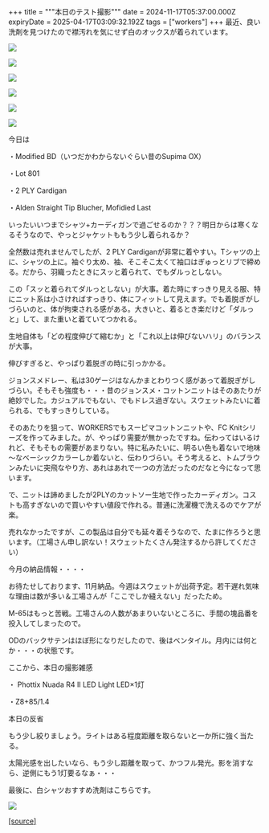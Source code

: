 +++
title = """本日のテスト撮影"""
date = 2024-11-17T05:37:00.000Z
expiryDate = 2025-04-17T03:09:32.192Z
tags = ["workers"]
+++
最近、良い洗剤を見つけたので襟汚れを気にせず白のオックスが着られています。

[![](https://blogger.googleusercontent.com/img/b/R29vZ2xl/AVvXsEhSrd96ZV4yH5uk8CXRItOJjotGKJ_P681Wz-XTHCPXL_10XkiDNd51b8513j9_wHeE51hVBb_5jvXzsjCLC1bozrtAojLojSo4XnJ7WZkXROI-do9SBFPPcviD0KmylSYV61bAmHBGiyOpmY18dSfz0Fu5Q6sNSm9Z2BOmlicHiLZHP_7OR0fKTQB-s2U/s320/DSC_4953.jpg)](https://blogger.googleusercontent.com/img/b/R29vZ2xl/AVvXsEhSrd96ZV4yH5uk8CXRItOJjotGKJ_P681Wz-XTHCPXL_10XkiDNd51b8513j9_wHeE51hVBb_5jvXzsjCLC1bozrtAojLojSo4XnJ7WZkXROI-do9SBFPPcviD0KmylSYV61bAmHBGiyOpmY18dSfz0Fu5Q6sNSm9Z2BOmlicHiLZHP_7OR0fKTQB-s2U/s1350/DSC_4953.jpg)

  

[![](https://blogger.googleusercontent.com/img/b/R29vZ2xl/AVvXsEi2vMJizSIlzf462zbBMDxSPpt7YLFRtotNLnpwm-7hqaMzbs2bDh0i2Igcf-l6TGJdB1DstMITYBYPzcnjAUf658fpS1zWs5NTM95_c7rW1D-n1RiGhxRxesRrkLCuHpvvhOhFoXneCmSz9n6rVoNlRs9RVke7AHw9DcOZ-l3SxYS7FKvpZI4C1_d9_F4/s320/DSC_4955.jpg)](https://blogger.googleusercontent.com/img/b/R29vZ2xl/AVvXsEi2vMJizSIlzf462zbBMDxSPpt7YLFRtotNLnpwm-7hqaMzbs2bDh0i2Igcf-l6TGJdB1DstMITYBYPzcnjAUf658fpS1zWs5NTM95_c7rW1D-n1RiGhxRxesRrkLCuHpvvhOhFoXneCmSz9n6rVoNlRs9RVke7AHw9DcOZ-l3SxYS7FKvpZI4C1_d9_F4/s1350/DSC_4955.jpg)

  

[![](https://blogger.googleusercontent.com/img/b/R29vZ2xl/AVvXsEhuD21whUCipeGb7XKrjLbDqjLwD1ajORs8dTea3nbhwzr85qlHGVRfTp2HZg_4TCv90JqMWFDbjxuiEA873FhSUE3pN-rUI8hjheW9pSm8sNlDy2kKNL2VFt3rP7MI8wABEe8qmGrLRVskAHFditdxU56BBuStIX2dw1mcViL9IH8TSIPTicYb2F9Bh_M/s320/DSC_4958.jpg)](https://blogger.googleusercontent.com/img/b/R29vZ2xl/AVvXsEhuD21whUCipeGb7XKrjLbDqjLwD1ajORs8dTea3nbhwzr85qlHGVRfTp2HZg_4TCv90JqMWFDbjxuiEA873FhSUE3pN-rUI8hjheW9pSm8sNlDy2kKNL2VFt3rP7MI8wABEe8qmGrLRVskAHFditdxU56BBuStIX2dw1mcViL9IH8TSIPTicYb2F9Bh_M/s1350/DSC_4958.jpg)

  

[![](https://blogger.googleusercontent.com/img/b/R29vZ2xl/AVvXsEhEXoQLyY7g94VHVcNSCTGeu42q6eyH2vOxCvAs4GjgLmo9CAoE6s_g_KZCvx-JzRHYz2OYsrplOXGwUSmP3rO1daiqrFzjWDSNxN2MFXyJMFXc_EdoWqyenJ7HtljE834ygcvX0DWe7h67KRX2fslQ-csXn1z_HcrvtnIlSUhSu3P1ly8Fn6STwMqg0OI/s320/DSC_4963.jpg)](https://blogger.googleusercontent.com/img/b/R29vZ2xl/AVvXsEhEXoQLyY7g94VHVcNSCTGeu42q6eyH2vOxCvAs4GjgLmo9CAoE6s_g_KZCvx-JzRHYz2OYsrplOXGwUSmP3rO1daiqrFzjWDSNxN2MFXyJMFXc_EdoWqyenJ7HtljE834ygcvX0DWe7h67KRX2fslQ-csXn1z_HcrvtnIlSUhSu3P1ly8Fn6STwMqg0OI/s1350/DSC_4963.jpg)

  

[![](https://blogger.googleusercontent.com/img/b/R29vZ2xl/AVvXsEiShgovu9WNc8dX4l1ynmVEW3Kg0MV8wow8Jq3CVBnl4Om6HM5VTM_cCy-2SsBsdHQHZrL-M_WotIAhGvgtcF55wS8jqMa2Hqfq-VuwAciZaIcb6ZVsZEmDMC3ib1Jz7S7w5Ns7o6vM_egnuarnMikjJyLVyjjonMVfAQx_crMl2LWzMMRDCHoMnIWbgL8/s320/DSC_4964.jpg)](https://blogger.googleusercontent.com/img/b/R29vZ2xl/AVvXsEiShgovu9WNc8dX4l1ynmVEW3Kg0MV8wow8Jq3CVBnl4Om6HM5VTM_cCy-2SsBsdHQHZrL-M_WotIAhGvgtcF55wS8jqMa2Hqfq-VuwAciZaIcb6ZVsZEmDMC3ib1Jz7S7w5Ns7o6vM_egnuarnMikjJyLVyjjonMVfAQx_crMl2LWzMMRDCHoMnIWbgL8/s1350/DSC_4964.jpg)

  

[![](https://blogger.googleusercontent.com/img/b/R29vZ2xl/AVvXsEgMwD79xmQRFsPaM7RlVMdmHehghS-Ah4-Ore6h8csnpHujfjh9XVHulUNYBrb1OrYISCRjf0iUnxHWbjdY7X66N5kqz9jDXQ6DaDuNirk5YqS3A1hI_tBOw1H1wVl5bTKxdnjvziZAH5RPv21jFwBSKn0lAG0SQxGJZsIoie6dBxp9a4TdY6n9NcA4WPA/s320/DSC_4968.jpg)](https://blogger.googleusercontent.com/img/b/R29vZ2xl/AVvXsEgMwD79xmQRFsPaM7RlVMdmHehghS-Ah4-Ore6h8csnpHujfjh9XVHulUNYBrb1OrYISCRjf0iUnxHWbjdY7X66N5kqz9jDXQ6DaDuNirk5YqS3A1hI_tBOw1H1wVl5bTKxdnjvziZAH5RPv21jFwBSKn0lAG0SQxGJZsIoie6dBxp9a4TdY6n9NcA4WPA/s1350/DSC_4968.jpg)

  

今日は

・Modified BD（いつだかわからないぐらい昔のSupima OX）

・Lot 801

・2 PLY Cardigan

・Alden Straight Tip Blucher, Mofidied Last

  

いったいいつまでシャツ+カーディガンで過ごせるのか？？？明日からは寒くなるそうなので、やっとジャケットももう少し着られるか？

全然数は売れませんでしたが、2 PLY Cardiganが非常に着やすい。Tシャツの上に、シャツの上に。袖ぐり太め、袖、そこそこ太くて袖口はぎゅっとリブで締める。だから、羽織ったときにスッと着られて、でもダルっとしない。

  

この「スッと着られてダルっとしない」が大事。着た時にすっきり見える服、特にニット系は小さければすっきり、体にフィットして見えます。でも着脱ぎがしづらいのと、体が拘束される感がある。大きいと、着るとき楽だけど「ダルっと」して、また重いと着ていてつかれる。

生地自体も「どの程度伸びて縮むか」と「これ以上は伸びないハリ」のバランスが大事。

伸びすぎると、やっぱり着脱ぎの時に引っかかる。

ジョンスメドレー、私は30ゲージはなんかまとわりつく感があって着脱ぎがしづらい。そもそも強度も・・・昔のジョンスメ・コットンニットはそのあたりが絶妙でした。カジュアルでもない、でもドレス過ぎない。スウェットみたいに着られる、でもすっきりしている。

そのあたりを狙って、WORKERSでもスーピマコットンニットや、FC Knitシリーズを作ってみました。が、やっぱり需要が無かったですね。伝わってはいるけれど、そもそもの需要があまりない。特に私みたいに、明るい色も着ないで地味～なベーシックカラーしか着ないと、伝わりづらい。そう考えると、トムブラウンみたいに突飛なやり方、あれはあれで一つの方法だったのだなと今になって思います。

  

で、ニットは諦めましたが2PLYのカットソー生地で作ったカーディガン。コストも高すぎないので買いやすい値段で作れる。普通に洗濯機で洗えるのでケアが楽。

売れなかったですが、この製品は自分でも延々着そうなので、たまに作ろうと思います。（工場さん申し訳ない！スウェットたくさん発注するから許してください）

  

  

今月の納品情報・・・・

お待たせしております、11月納品。今週はスウェットが出荷予定。若干遅れ気味な理由は数が多い＆工場さんが「ここでしか縫えない」だったため。

M-65はもっと苦戦。工場さんの人数があまりいないところに、手間の塊品番を投入してしまったので。

ODのバックサテンはほぼ形になりだしたので、後はベンタイル。月内には何とか・・・の状態です。

  

ここから、本日の撮影雑感

・ Phottix Nuada R4 II LED Light LED×1灯

・Z8+85/1.4

本日の反省

もう少し絞りましょう。ライトはある程度距離を取らないと一か所に強く当たる。

太陽光感を出したいなら、もう少し距離を取って、かつフル発光。影を消すなら、逆側にもう1灯要るなぁ・・・

  

最後に、白シャツおすすめ洗剤はこちらです。

[![](https://blogger.googleusercontent.com/img/b/R29vZ2xl/AVvXsEivwN-SuYiIhqmZE4RPeWlpzaxY6qA4KtaVMElThlKNulBCirLcCSATl7a0CHkq9R7Sb9OmpwSyqi60EdD06u1Xav527_siRzRHnsHksKvsGHI426YcGeu8h5W_UkXEr4kp95EnY7SIDLL0wMYp6mYu0hzjQKDkXkCfSdPRmS-pz9cS6YKghog8auCgN34/s320/100000001004430503_10204.jpg)](https://blogger.googleusercontent.com/img/b/R29vZ2xl/AVvXsEivwN-SuYiIhqmZE4RPeWlpzaxY6qA4KtaVMElThlKNulBCirLcCSATl7a0CHkq9R7Sb9OmpwSyqi60EdD06u1Xav527_siRzRHnsHksKvsGHI426YcGeu8h5W_UkXEr4kp95EnY7SIDLL0wMYp6mYu0hzjQKDkXkCfSdPRmS-pz9cS6YKghog8auCgN34/s500/100000001004430503_10204.jpg)

[[source]](https://eworkers.blogspot.com/2024/11/blog-post_17.html)
